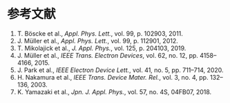 # 参考文献
1. T. Böscke et al., *Appl. Phys. Lett.*, vol. 99, p. 102903, 2011.  
2. J. Müller et al., *Appl. Phys. Lett.*, vol. 99, p. 112901, 2012.  
3. T. Mikolajick et al., *J. Appl. Phys.*, vol. 125, p. 204103, 2019.  
4. J. Müller et al., *IEEE Trans. Electron Devices*, vol. 62, no. 12, pp. 4158–4166, 2015.  
5. J. Park et al., *IEEE Electron Device Lett.*, vol. 41, no. 5, pp. 711–714, 2020.  
6. H. Nakamura et al., *IEEE Trans. Device Mater. Rel.*, vol. 3, no. 4, pp. 132–136, 2003.  
7. K. Yamazaki et al., *Jpn. J. Appl. Phys.*, vol. 57, no. 4S, 04FB07, 2018.  

